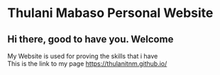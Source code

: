 # Thulani Mabaso Personal Website
## Hi there, good to have you. Welcome
My Website is used for proving the skills that i have\
This is the link to my page https://thulanitnm.github.io/

